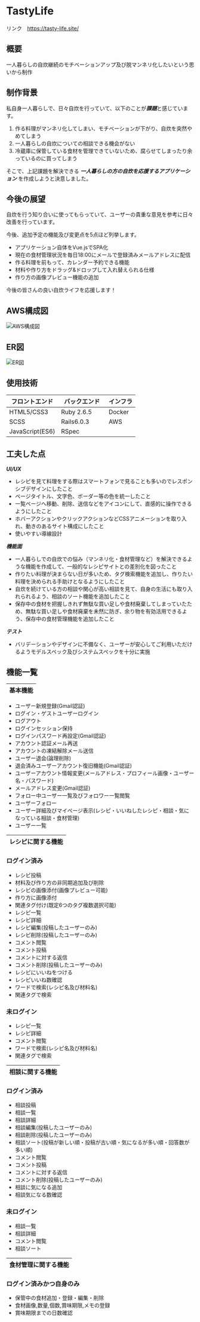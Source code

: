 # TastyLife

リンク　https://tasty-life.site/

概要
---
一人暮らしの自炊継続のモチベーションアップ及び脱マンネリ化したいという思いから制作 


制作背景
---

私自身一人暮らしで、日々自炊を行っていて、以下のことが***課題***と感じています。

1. 作る料理がマンネリ化してしまい、モチベーションが下がり、自炊を突然やめてしまう
2. 一人暮らしの自炊についての相談できる機会がない
3. 冷蔵庫に保管している食材を管理できていないため、腐らせてしまったり余っているのに買ってしまう

そこで、上記課題を解決できる ***一人暮らしの方の自炊を応援するアプリケーション*** を作成しようと決意しました。


今後の展望
---

自炊を行う知り合いに使ってもらっていて、ユーザーの貴重な意見を参考に日々改善を行っています。

今後、追加予定の機能及び変更点を5点ほど列挙します。
- アプリケーション自体をVue.jsでSPA化
- 現在の食材管理状況を毎日18:00にメールで登録済みメールアドレスに配信
- 作る料理を前もって、カレンダー予約できる機能
- 材料や作り方をドラッグ&ドロップして入れ替えられる仕様
- 作り方の画像プレビュー機能の追加

今後の皆さんの良い自炊ライフを応援します！


AWS構成図
---
<img src="https://github.com/YukiIshizaki0525/TastyLife/blob/master/app/assets/images/TastyLife.jpg" alt="AWS構成図" >

ER図
---
<img src="https://github.com/YukiIshizaki0525/TastyLife/blob/master/app/assets/images/ER_TastyLife.svg" alt="ER図" >

使用技術
---
|     フロントエンド      |     バックエンド     |     インフラ     |
|    -----------     |    -----------   |    --------    |
|    HTML5/CSS3      |    Ruby 2.6.5    |    Docker      |
|    SCSS            |    Rails6.0.3   　　|    AWS         |
|    JavaScript(ES6) |    RSpec         |                |
                     
工夫した点
---
***UI/UX***
- レシピを見て料理をする際はスマートフォンで見ることも多いのでレスポンシブデザインにしたこと
- ページタイトル、文字色、ボーダー等の色を統一したこと
- 一覧ページへ移動、削除、送信などをアイコンにして、直感的に操作できるようにしたこと
- ホバーアクションやクリックアクションなどCSSアニメーションを取り入れ、動きのあるサイト構成にしたこと
- 使いやすい導線設計

***機能面***
- 一人暮らしでの自炊での悩み（マンネリ化・食材管理など）を解決できるような機能を作成して、一般的なレシピサイトとの差別化を図ったこと
- 作りたい料理が決まらない日が多いため、タグ検索機能を追加し、作りたい料理を決められる手助けとなるようにしたこと
- 自炊を続けている方の相談や関心が高い相談を見て、自身の生活にも取り入れられるよう、相談のソート機能を追加したこと
- 保存中の食材を把握しきれず無駄な買い足しや食材廃棄してしまっていたため、無駄な買い足しや食材廃棄を未然に防ぎ、余り物を有効活用できるよう、保存中の食材管理機能を追加したこと

***テスト***
- バリデーションやデザインに不備なく、ユーザーが安心してご利用いただけるようモデルスペック及びシステムスペックを十分に実施


機能一覧
---
|   基本機能   | 
|  --------  | 

- ユーザー新規登録(Gmail認証)
- ログイン・ゲストユーザーログイン
- ログアウト
- ログインセッション保持
- ログインパスワード再設定(Gmail認証)
- アカウント認証メール再送
- アカウントの凍結解除メール送信
- ユーザー退会(論理削除)
- 退会済みユーザーアカウント復旧機能(Gmail認証)
- ユーザーアカウント情報変更(メールアドレス・プロフィール画像・ユーザー名・パスワード)
- メールアドレス変更(Gmail認証)
- フォロー中ユーザー一覧及びフォロワー一覧閲覧
- ユーザーフォロー
- ユーザー詳細及びマイページ表示(レシピ・いいねしたレシピ・相談・気になっている相談・食材管理)
- ユーザー一覧


|   レシピに関する機能   | 
|  ---------------  | 

### ログイン済み

- レシピ投稿
- 材料及び作り方の非同期追加及び削除
- レシピの画像添付(画像プレビュー可能)
- 作り方に画像添付
- 関連タグ付け(既定6つのタグ複数選択可能)
- レシピ一覧
- レシピ詳細
- レシピ編集(投稿したユーザーのみ)
- レシピ削除(投稿したユーザーのみ)
- コメント閲覧
- コメント投稿
- コメントに対する返信
- コメント削除(投稿したユーザーのみ)
- レシピにいいねをつける
- レシピいいね数確認
- ワードで検索(レシピ名及び材料名)
- 関連タグで検索

### 未ログイン

- レシピ一覧
- レシピ詳細
- コメント閲覧
- ワードで検索(レシピ名及び材料名)
- 関連タグで検索


|   相談に関する機能   | 
|  ---------------  | 

### ログイン済み

- 相談投稿
- 相談一覧
- 相談詳細
- 相談編集(投稿したユーザーのみ)
- 相談削除(投稿したユーザーのみ)
- 相談ソート(投稿が新しい順・投稿が古い順・気になるが多い順・回答数が多い順)
- コメント閲覧
- コメント投稿
- コメントに対する返信
- コメント削除(投稿したユーザーのみ)
- 相談に気になる追加
- 相談気になる数確認

### 未ログイン

- 相談一覧
- 相談詳細
- コメント閲覧
- 相談ソート

|   食材管理に関する機能   | 
|  -----------------  | 
### ログイン済みかつ自身のみ


- 保管中の食材追加・登録・編集・削除
- 食材画像,数量,個数,賞味期限,メモの登録
- 賞味期限までの日数確認




